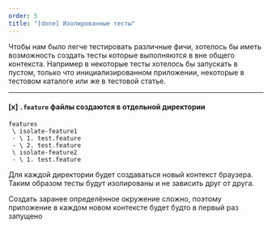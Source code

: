 ```yaml
---
order: 5
title: "[done] Изолированные тесты"
---
```


Чтобы нам было легче тестировать различные фичи, хотелось бы иметь возможность создать тесты которые выполняются в вне общего контекста. Например в некоторые тесты хотелось бы запускать в пустом, только что инициализированном приложении, некоторые в тестовом каталоге или же в тестовой статье.

---

#### \[x\] `.feature` файлы создаются в отдельной директории

```
features
 \ isolate-feature1
 - \ 1. test.feature
 - \ 2. test.feature
 \ isolate-feature2
 - \ 1. test.feature
```

Для каждой директории будет создаваться новый контекст браузера. Таким образом тесты будут изолированы и не зависить друг от друга.

Создать заранее определённое окружение сложно, поэтому приложение в каждом новом контексте будет будто в первый раз запущено